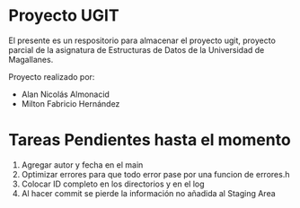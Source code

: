 # Proyecto UGIT
El presente es un respositorio para almacenar el proyecto ugit, proyecto parcial de la asignatura de Estructuras de Datos de la Universidad de Magallanes.

Proyecto realizado por:
- Alan Nicolás Almonacid
- Milton Fabricio Hernández

# Tareas Pendientes hasta el momento
1. Agregar autor y fecha en el main
2. Optimizar errores para que todo error pase por una funcion de errores.h
3. Colocar ID completo en los directorios y en el log
4. Al hacer commit se pierde la información no añadida al Staging Area